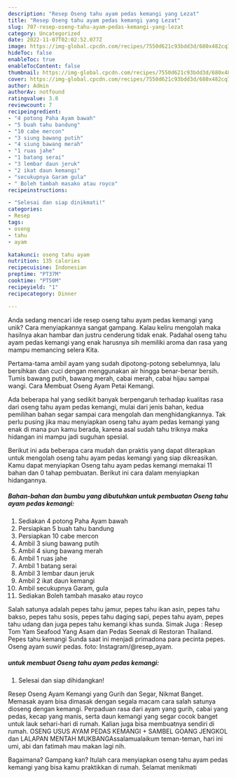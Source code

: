 ```yaml
---
description: "Resep Oseng tahu ayam pedas kemangi yang Lezat"
title: "Resep Oseng tahu ayam pedas kemangi yang Lezat"
slug: 707-resep-oseng-tahu-ayam-pedas-kemangi-yang-lezat
category: Uncategorized
date: 2022-11-07T02:02:52.077Z
image: https://img-global.cpcdn.com/recipes/7550d621c93bdd3d/680x482cq70/oseng-tahu-ayam-pedas-kemangi-foto-resep-utama.jpg
hideToc: false
enableToc: true
enableTocContent: false
thumbnail: https://img-global.cpcdn.com/recipes/7550d621c93bdd3d/680x482cq70/oseng-tahu-ayam-pedas-kemangi-foto-resep-utama.jpg
cover: https://img-global.cpcdn.com/recipes/7550d621c93bdd3d/680x482cq70/oseng-tahu-ayam-pedas-kemangi-foto-resep-utama.jpg
author: Admin
authorAv: notfound
ratingvalue: 3.8
reviewcount: 7
recipeingredient:
- "4 potong Paha Ayam bawah"
- "5 buah tahu bandung"
- "10 cabe mercon"
- "3 siung bawang putih"
- "4 siung bawang merah"
- "1 ruas jahe"
- "1 batang serai"
- "3 lembar daun jeruk"
- "2 ikat daun kemangi"
- "secukupnya Garam gula"
- " Boleh tambah masako atau royco"
recipeinstructions:

- "Selesai dan siap dinikmati!"
categories:
- Resep
tags:
- oseng
- tahu
- ayam

katakunci: oseng tahu ayam 
nutrition: 135 calories
recipecuisine: Indonesian
preptime: "PT37M"
cooktime: "PT50M"
recipeyield: "1"
recipecategory: Dinner

---
```





Anda sedang mencari ide resep oseng tahu ayam pedas kemangi yang unik? Cara menyiapkannya sangat gampang. Kalau keliru mengolah maka hasilnya akan hambar dan justru cenderung tidak enak. Padahal oseng tahu ayam pedas kemangi yang enak harusnya sih memiliki aroma dan rasa yang mampu memancing selera Kita.





Pertama-tama ambil ayam yang sudah dipotong-potong sebelumnya, lalu bersihkan dan cuci dengan menggunakan air hingga benar-benar bersih. Tumis bawang putih, bawang merah, cabai merah, cabai hijau sampai wangi. Cara Membuat Oseng Ayam Petai Kemangi.

Ada beberapa hal yang sedikit banyak berpengaruh terhadap kualitas rasa dari oseng tahu ayam pedas kemangi, mulai dari jenis bahan, kedua pemilihan bahan segar sampai cara mengolah dan menghidangkannya. Tak perlu pusing jika mau menyiapkan oseng tahu ayam pedas kemangi yang enak di mana pun kamu berada, karena asal sudah tahu triknya maka hidangan ini mampu jadi suguhan spesial.






Berikut ini ada beberapa cara mudah dan praktis yang dapat diterapkan untuk mengolah oseng tahu ayam pedas kemangi yang siap dikreasikan. Kamu dapat menyiapkan Oseng tahu ayam pedas kemangi memakai 11 bahan dan 0 tahap pembuatan. Berikut ini cara dalam menyiapkan hidangannya.

<!--inarticleads1-->

##### Bahan-bahan dan bumbu yang dibutuhkan untuk pembuatan Oseng tahu ayam pedas kemangi:

1. Sediakan 4 potong Paha Ayam bawah
1. Persiapkan 5 buah tahu bandung
1. Persiapkan 10 cabe mercon
1. Ambil 3 siung bawang putih
1. Ambil 4 siung bawang merah
1. Ambil 1 ruas jahe
1. Ambil 1 batang serai
1. Ambil 3 lembar daun jeruk
1. Ambil 2 ikat daun kemangi
1. Ambil secukupnya Garam, gula
1. Sediakan  Boleh tambah masako atau royco


Salah satunya adalah pepes tahu jamur, pepes tahu ikan asin, pepes tahu bakso, pepes tahu sosis, pepes tahu daging sapi, pepes tahu ayam, pepes tahu udang dan juga pepes tahu kemangi khas sunda. Simak Juga : Resep Tom Yam Seafood Yang Asam dan Pedas Seenak di Restoran Thailand. Pepes tahu kemangi Sunda saat ini menjadi primadona para pecinta pepes. Oseng ayam suwir pedas. foto: Instagram/@resep_ayam. 

<!--inarticleads2-->

#####  untuk membuat Oseng tahu ayam pedas kemangi:


1. Selesai dan siap dihidangkan!

Resep Oseng Ayam Kemangi yang Gurih dan Segar, Nikmat Banget. Memasak ayam bisa dimasak dengan segala macam cara salah satunya dioseng dengan kemangi. Perpaduan rasa dari ayam yang gurih, cabai yang pedas, kecap yang manis, serta daun kemangi yang segar cocok banget untuk lauk sehari-hari di rumah. Kalian juga bisa membuatnya sendiri di rumah. OSENG USUS AYAM PEDAS KEMANGI + SAMBEL GOANG JENGKOL dan LALAPAN MENTAH MUKBANGAssalamualaikum teman-teman, hari ini umi, abi dan fatimah mau makan lagi nih. 

Bagaimana? Gampang kan? Itulah cara menyiapkan oseng tahu ayam pedas kemangi yang bisa kamu praktikkan di rumah. Selamat menikmati
